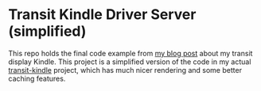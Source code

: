 # Transit Kindle Driver Server (simplified)

This repo holds the final code example from [my blog
post](https://lilymara.xyz/posts/2024-transit-kindle/) about my transit display
Kindle. This project is a simplified version of the code in my actual
[transit-kindle](https://github.com/lily-mara/transit-kindle) project, which has
much nicer rendering and some better caching features.
